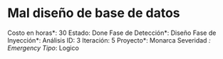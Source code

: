 # Mal diseño de base de datos

Costo en horas*: 30
Estado: Done
Fase de Detección*: Diseño
Fase de Inyección*: Análisis
ID: 3
Iteración: 5
Proyecto*: Monarca
Severidad *: Emergency
Tipo*: Logico